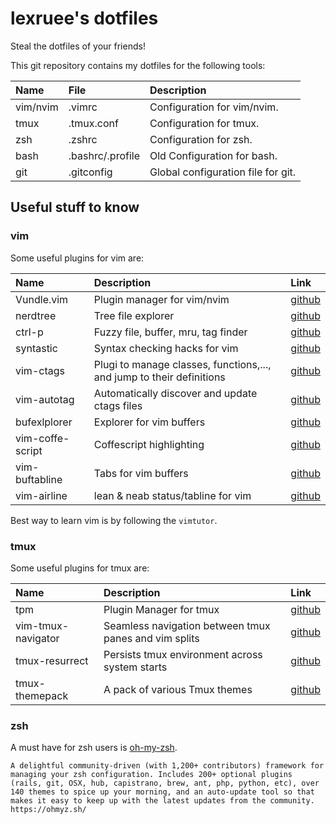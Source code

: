 # lexruee's dotfiles

Steal the dotfiles of your friends!

This git repository contains my dotfiles for the following tools:

| Name              | File             | Description                           |
|:------------------|:-----------------|:--------------------------------------|
| vim/nvim          | .vimrc           | Configuration for vim/nvim.           |
| tmux              | .tmux.conf       | Configuration for tmux.               |
| zsh               | .zshrc           | Configuration for zsh.                |
| bash              | .bashrc/.profile | Old Configuration for bash.           |
| git               | .gitconfig       | Global configuration file for git.    |


## Useful stuff to know
### vim

Some useful plugins for vim are:

| Name              |Description                                  | Link                         |
|:------------------|:--------------------------------------------|:-----------------------------|
| Vundle.vim        | Plugin manager for vim/nvim                 | [github](https://github.com/VundleVim/Vundle.vim)|
| nerdtree          | Tree file explorer                          | [github](https://github.com/scrooloose/nerdtree)|
| ctrl-p            | Fuzzy file, buffer, mru, tag finder         | [github](https://github.com/ctrlpvim/ctrlp.vim)|
| syntastic         | Syntax checking hacks for vim               | [github](https://github.com/vim-syntastic/syntastic)|
| vim-ctags         | Plugi to manage classes, functions,..., and jump to their definitions  | [github](https://github.com/webastien/vim-ctags)|
| vim-autotag       | Automatically discover and update ctags files  | [github](https://github.com/craigemery/vim-autotag)|
| bufexlplorer      | Explorer for vim buffers                    | [github](https://github.com/jlanzarotta/bufexplorer)|
| vim-coffe-script  | Coffescript highlighting                    | [github](https://github.com/kchmck/vim-coffee-script)|
| vim-buftabline    | Tabs for vim buffers                        | [github](https://github.com/ap/vim-buftabline)|
| vim-airline       | lean & neab status/tabline for vim          | [github](https://github.com/vim-airline/vim-airline)|

Best way to learn vim is by following the `vimtutor`.


### tmux

Some useful plugins for tmux are:

| Name               |Description                                             | Link                         |
|:-------------------|:-------------------------------------------------------|:-----------------------------|
| tpm                | Plugin Manager for tmux                                | [github](https://github.com/tmux-plugins/tpm)|
| vim-tmux-navigator | Seamless navigation between tmux panes and vim splits  | [github](https://github.com/VundleVim/Vundle.vim)|
| tmux-resurrect     | Persists tmux environment across system starts         | [github](https://github.com/tmux-plugins/tmux-resurrect)|
| tmux-themepack     | A pack of various Tmux themes                          | [github](https://github.com/jimeh/tmux-themepack)|


### zsh

A must have for zsh users is [oh-my-zsh](https://github.com/robbyrussell/oh-my-zsh).

```
A delightful community-driven (with 1,200+ contributors) framework for managing your zsh configuration. Includes 200+ optional plugins (rails, git, OSX, hub, capistrano, brew, ant, php, python, etc), over 140 themes to spice up your morning, and an auto-update tool so that makes it easy to keep up with the latest updates from the community. https://ohmyz.sh/
```
